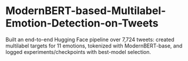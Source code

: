 # ModernBERT-based-Multilabel-Emotion-Detection-on-Tweets
Built an end-to-end Hugging Face pipeline over 7,724 tweets: created multilabel targets for 11 emotions, tokenized with ModernBERT-base, and logged experiments/checkpoints with best-model selection.
